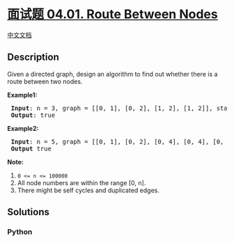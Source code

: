 # [面试题 04.01. Route Between Nodes]()

[中文文档](/lcci/04.01.Route%20Between%20Nodes/README.md)

## Description

<p>Given a directed graph, design an algorithm to find out whether there is a route between two nodes.</p>

<p><strong>Example1:</strong></p>

<pre>
<strong> Input</strong>: n = 3, graph = [[0, 1], [0, 2], [1, 2], [1, 2]], start = 0, target = 2
<strong> Output</strong>: true
</pre>

<p><strong>Example2:</strong></p>

<pre>
<strong> Input</strong>: n = 5, graph = [[0, 1], [0, 2], [0, 4], [0, 4], [0, 1], [1, 3], [1, 4], [1, 3], [2, 3], [3, 4]], start = 0, target = 4
<strong> Output</strong> true
</pre>

<p><strong>Note: </strong></p>

<ol>
	<li><code>0 &lt;= n &lt;= 100000</code></li>
	<li>All node numbers are within the range [0, n].</li>
	<li>There might be self cycles and duplicated edges.</li>
</ol>


## Solutions

<!-- tabs:start -->

### **Python**

```python

```

<!-- tabs:end -->
